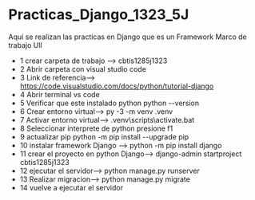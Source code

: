 # Practicas_Django_1323_5J
Aquí se realizan las practicas en Django que es un Framework Marco de trabajo Ull
- 1 crear carpeta de trabajo   --> cbtis1285j1323
- 2 Abrir carpeta con visual studio code
- 3 Link de referencia-->  https://code.visualstudio.com/docs/python/tutorial-django
- 4 Abrir terminal vs code
- 5 Verificar que este instalado python   python --version
- 6 Crear entorno virtual-->  py -3 -m venv .venv
- 7 Activar entorno virtual--> .venv\scripts\activate.bat
- 8 Seleccionar interprete de python presione f1
- 9 actualizar pip  python -m pip install --upgrade pip
- 10 instalar framework Django --> python -m pip install django
- 11 crear el proyecto en python Django--> django-admin startproject cbtis1285j1323
- 12 ejecutar el servidor--> python manage.py runserver
- 13 Realizar migracion--> python manage.py migrate
- 14 vuelve a ejecutar el servidor
